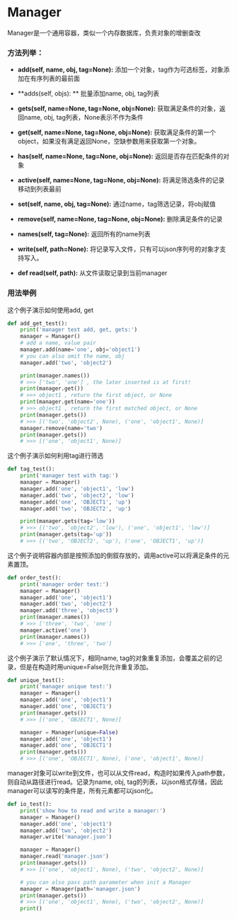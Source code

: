 # Manager

Manager是一个通用容器，类似一个内存数据库，负责对象的增删查改



### 方法列举：

* **add(self, name, obj, tag=None):** 添加一个对象，tag作为可选标签，对象添加在有序列表的最前面

* **adds(self, objs): ** 批量添加name, obj, tag列表

* **gets(self, name=None, tag=None, obj=None):** 获取满足条件的对象，返回name, obj, tag列表，None表示不作为条件

* **get(self, name=None, tag=None, obj=None):** 获取满足条件的第一个object，如果没有满足返回None，空缺参数用来获取第一个对象。

* **has(self, name=None, tag=None, obj=None):** 返回是否存在匹配条件的对象

* **active(self, name=None, tag=None, obj=None):** 将满足筛选条件的记录移动到列表最前

* **set(self, name, obj, tag=None):** 通过name，tag筛选记录，将obj赋值

* **remove(self, name=None, tag=None, obj=None):** 删除满足条件的记录

* **names(self, tag=None):** 返回所有的name列表

* **write(self, path=None):** 将记录写入文件，只有可以json序列号的对象才支持写入。

* **def read(self, path):** 从文件读取记录到当前manager

  

### 用法举例

这个例子演示如何使用add,  get

```python
def add_get_test():
	print('manager test add, get, gets:')
	manager = Manager()
	# add a name, value pair
	manager.add(name='one', obj='object1')
	# you can also omit the name, obj
	manager.add('two', 'object2')

	print(manager.names())
	# >>> ['two', 'one'] , the later inserted is at first!
	print(manager.get())
	# >>> object1 , return the first object, or None
	print(manager.get(name='one'))
	# >>> object1 , return the first matched object, or None
	print(manager.gets())
	# >>> [('two', 'object2', None), ('one', 'object1', None)]
	manager.remove(name='two')
	print(manager.gets())
    # >>> [('one', 'object1', None)]
```



这个例子演示如何利用tag进行筛选

```python
def tag_test():
	print('manager test with tag:')
	manager = Manager()
	manager.add('one', 'object1', 'low')
	manager.add('two', 'object2', 'low')
	manager.add('one', 'OBJECT1', 'up')
	manager.add('two', 'OBJECT2', 'up')

	print(manager.gets(tag='low'))
	# >>> [('two', 'object2', 'low'), ('one', 'object1', 'low')]
	print(manager.gets(tag='up'))
	# >>> [('two', 'OBJECT2', 'up'), ('one', 'OBJECT1', 'up')]
```



这个例子说明容器内部是按照添加的倒叙存放的，调用active可以将满足条件的元素置顶。

```python
def order_test():
	print('manager order test:')
	manager = Manager()
	manager.add('one', 'object1')
	manager.add('two', 'object2')
	manager.add('three', 'object3')
	print(manager.names())
	# >>> ['three', 'two', 'one']
	manager.active('one')
	print(manager.names())
	# >>> ['one', 'three', 'two']
```



这个例子演示了默认情况下，相同name, tag的对象重复添加，会覆盖之前的记录，但是在构造时用unique=False则允许重复添加。

```python
def unique_test():
	print('manager unique test:')
	manager = Manager()
	manager.add('one', 'object1')
	manager.add('one', 'OBJECT1')
	print(manager.gets())
	# >>> [('one', 'OBJECT1', None)]

	manager = Manager(unique=False)
	manager.add('one', 'object1')
	manager.add('one', 'OBJECT1')
	print(manager.gets())
	# >>> [('one', 'OBJECT1', None), ('one', 'object1', None)]
```



manager对象可以write到文件，也可以从文件read，构造时如果传入path参数，则自动从路径进行read。记录为name, obj, tag的列表，以json格式存储，因此manager可以读写的条件是，所有元素都可以json化。

```python
def io_test():
	print('show how to read and write a manager:')
	manager = Manager()
	manager.add('one', 'object1')
	manager.add('two', 'object2')
	manager.write('manager.json')

	manager = Manager()
	manager.read('manager.json')
	print(manager.gets())
	# >>> [('one', 'object1', None), ('two', 'object2', None)]

	# you can also pass path parameter when init a Manager
	manager = Manager(path='manager.json')
	print(manager.gets())
	# >>> [('one', 'object1', None), ('two', 'object2', None)]
	print()
```

